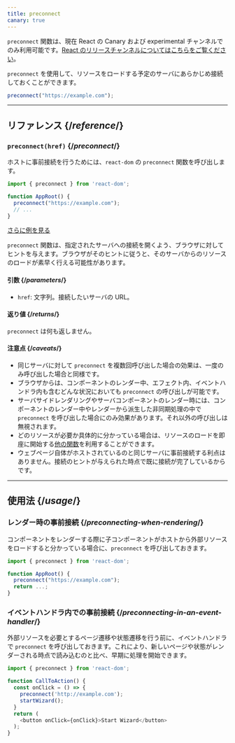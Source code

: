 ```yaml
---
title: preconnect
canary: true
---
```


<Canary>

`preconnect` 関数は、現在 React の Canary および experimental チャンネルでのみ利用可能です。[React のリリースチャンネルについてはこちらをご覧ください](/community/versioning-policy#all-release-channels)。

</Canary>

<Intro>

`preconnect` を使用して、リソースをロードする予定のサーバにあらかじめ接続しておくことができます。

```js
preconnect("https://example.com");
```

</Intro>

<InlineToc />

---

## リファレンス {/*reference*/}

### `preconnect(href)` {/*preconnect*/}

ホストに事前接続を行うためには、`react-dom` の `preconnect` 関数を呼び出します。

```js
import { preconnect } from 'react-dom';

function AppRoot() {
  preconnect("https://example.com");
  // ...
}

```

[さらに例を見る](#usage)

`preconnect` 関数は、指定されたサーバへの接続を開くよう、ブラウザに対してヒントを与えます。ブラウザがそのヒントに従うと、そのサーバからのリソースのロードが素早く行える可能性があります。

#### 引数 {/*parameters*/}

* `href`: 文字列。接続したいサーバの URL。


#### 返り値 {/*returns*/}

`preconnect` は何も返しません。

#### 注意点 {/*caveats*/}

* 同じサーバに対して `preconnect` を複数回呼び出した場合の効果は、一度のみ呼び出した場合と同様です。
* ブラウザからは、コンポーネントのレンダー中、エフェクト内、イベントハンドラ内も含むどんな状況においても `preconnect` の呼び出しが可能です。
* サーバサイドレンダリングやサーバコンポーネントのレンダー時には、コンポーネントのレンダー中やレンダーから派生した非同期処理の中で `preconnect` を呼び出した場合にのみ効果があります。それ以外の呼び出しは無視されます。
* どのリソースが必要か具体的に分かっている場合は、リソースのロードを即座に開始する[他の関数](/reference/react-dom/#resource-preloading-apis)を利用することができます。
* ウェブページ自体がホストされているのと同じサーバに事前接続する利点はありません。接続のヒントが与えられた時点で既に接続が完了しているからです。

---

## 使用法 {/*usage*/}

### レンダー時の事前接続 {/*preconnecting-when-rendering*/}

コンポーネントをレンダーする際に子コンポーネントがホストから外部リソースをロードすると分かっている場合に、`preconnect` を呼び出しておきます。

```js
import { preconnect } from 'react-dom';

function AppRoot() {
  preconnect("https://example.com");
  return ...;
}
```

### イベントハンドラ内での事前接続 {/*preconnecting-in-an-event-handler*/}

外部リソースを必要とするページ遷移や状態遷移を行う前に、イベントハンドラで `preconnect` を呼び出しておきます。これにより、新しいページや状態がレンダーされる時点で読み込むのと比べ、早期に処理を開始できます。

```js
import { preconnect } from 'react-dom';

function CallToAction() {
  const onClick = () => {
    preconnect('http://example.com');
    startWizard();
  }
  return (
    <button onClick={onClick}>Start Wizard</button>
  );
}
```
